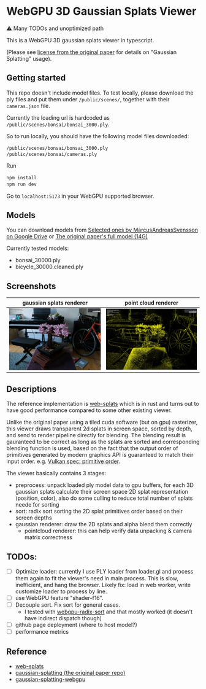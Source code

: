# WebGPU 3D Gaussian Splats Viewer

⚠️ Many TODOs and unoptimized path

This is a WebGPU 3D gaussian splats viewer in typescript.

(Please see [license from the original paper](https://github.com/graphdeco-inria/gaussian-splatting?tab=License-1-ov-file#readme) for details on "Gaussian Splatting" usage).

## Getting started

This repo doesn't include model files. To test locally, please download the ply files and put them under `/public/scenes/`, together with their `cameras.json` file.

Currently the loading url is hardcoded as `/public/scenes/bonsai/bonsai_3000.ply`.

So to run locally, you should have the following model files downloaded:
```
/public/scenes/bonsai/bonsai_3000.ply
/public/scenes/bonsai/cameras.ply
```

Run

```sh
npm install
npm run dev
```

Go to `localhost:5173` in your WebGPU supported browser.

## Models

You can download models from [Selected ones by MarcusAndreasSvensson on Google Drive](https://drive.google.com/drive/folders/1WXCpR3kshQt2jmOtuCBsHKfzt1IMqey2) or [The original paper's full model (14G)](https://repo-sam.inria.fr/fungraph/3d-gaussian-splatting/datasets/pretrained/models.zip)

Currently tested models:
* bonsai_30000.ply
* bicycle_30000.cleaned.ply

## Screenshots

| gaussian splats renderer | point cloud renderer|
|--|--|
|![](imgs/bonsai-screenshot.jpg)|![](imgs/bonsai-pointcloud-screenshot.jpg)|



## Descriptions

The reference implementation is [web-splats](https://github.com/KeKsBoTer/web-splat) which is in rust and turns out to have good performance compared to some other existing viewer.

Unlike the original paper using a tiled cuda software (but on gpu) rasterizer, this viewer draws transparent 2d splats in screen space, sorted by depth, and send to render pipeline directly for blending. The blending result is gauranteed to be correct as long as the splats are sorted and corresponding blending function is used, based on the fact that the output order of primitives generated by modern graphics API is guaranteed to match their input order. e.g. [Vulkan spec: primitive order](https://registry.khronos.org/vulkan/specs/1.3/html/chap20.html#drawing-primitive-order).

The viewer basically contains 3 stages:

* preprocess: unpack loaded ply model data to gpu buffers, for each 3D gaussian splats calculate their screen space 2D splat representation (position, color), also do some culling to reduce total number of splats neede for sorting
* sort: radix sort sorting the 2D splat primitives order based on their screen depths
* gaussian renderer: draw the 2D splats and alpha blend them correctly
  * pointcloud renderer: this can help verify data unpacking & camera matrix correctness

## TODOs:

* [ ] Optimize loader: currently I use PLY loader from loader.gl and process them again to fit the viewer's need in main process. This is slow, inefficient, and hang the browser. Likely fix: load in web worker, write customize loader to process by line.
* [ ] use WebGPU feature "shader-f16".
* [ ] Decouple sort. Fix sort for general cases.
  - I tested with [webgpu-radix-sort](https://github.com/kishimisu/WebGPU-Radix-Sort) and that mostly worked (it doesn't have indirect dispatch though)
* [ ] github page deployment (where to host model?)
* [ ] performance metrics

## Reference

* [web-splats](https://github.com/KeKsBoTer/web-splat)
* [gaussian-splatting (the original paper repo)](https://github.com/graphdeco-inria/gaussian-splatting)
* [gaussian-splatting-webgpu](https://github.com/MarcusAndreasSvensson/gaussian-splatting-webgpu)
